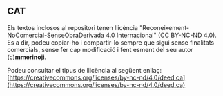 ## CAT

Els textos inclosos al repositori tenen llicència "Reconeixement-NoComercial-SenseObraDerivada 4.0 Internacional" (CC BY-NC-ND 4.0). Es a dir, podeu copiar-ho i compartir-lo sempre que sigui sense finalitats comercials, sense fer cap modificació i fent esment del seu autor (c)**mmerinoji**.

Podeu consultar el tipus de llicència al següent enllaç:   
[https://creativecommons.org/licenses/by-nc-nd/4.0/deed.ca](https://creativecommons.org/licenses/by-nc-nd/4.0/deed.ca)
